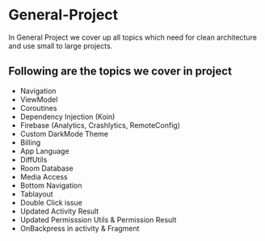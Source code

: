 # General-Project
In General Project we cover up all topics which need for clean architecture and use small to large projects.

## Following are the topics we cover in project
* Navigation
* ViewModel
* Coroutines 
* Dependency Injection (Koin)
* Firebase (Analytics, Crashlytics, RemoteConfig)
* Custom DarkMode Theme
* Billing
* App Language 
* DiffUtils
* Room Database
* Media Access
* Bottom Navigation
* Tablayout
* Double Click issue
* Updated Activity Result
* Updated Permisssion Utils & Permission Result
* OnBackpress in activity & Fragment


